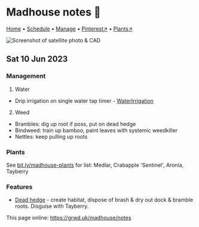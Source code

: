 # Madhouse notes 📝

[Home](https://grwd.uk/madhouse/) • [Schedule](https://grwd.uk/madhouse/schedule) • [Manage](https://grwd.uk/madhouse/manage) • [Pinterest↗](https://pinterest.co.uk/NatureWorksGarden/madhouse) • [Plants↗](https://bit.ly/madhouse-plants)

![Screenshot of satellite photo & CAD](https://res.cloudinary.com/growdigital/image/upload/w_320/v1637764609/clifftop/clifftop-0.6-screenshot.jpg)

## Sat 10 Jun 2023

### Management

1. Water
  * Drip irrigation on single water tap timer - [WaterIrrigation](https://www.waterirrigation.co.uk/catalogsearch/result/?q=digital%20water%20timerhttps://www.waterirrigation.co.uk/catalogsearch/result/?q=digital%20water%20timer) 
2. Weed 
  * Brambles: dig up root if poss, put on dead hedge
  * Bindweed: train up bamboo, paint leaves with systemic weedkiller
  * Nettles: keep pulling up roots

### Plants

See [bit.ly/madhouse-plants](https://bit.ly/madhouse-plants) for list: Medlar, Crabapple 'Sentinel', Aronia, Tayberry

### Features 

* [Dead hedge](https://www.natureworks.org.uk/dead-hedge/) - create habitat, dispose of brash & dry out dock & bramble roots. Disguise with Tayberry.

This page online: <https://grwd.uk/madhouse/notes>
